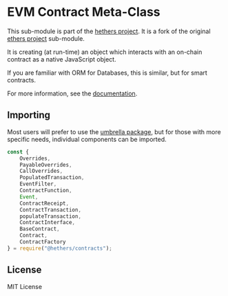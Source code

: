 EVM Contract Meta-Class
============================

This sub-module is part of the [hethers project](https://github.com/hashgraph/hethers.js). It is a fork of the original [ethers project](https://github.com/ethers-io/ethers.js) sub-module.

It is creating (at run-time) an object which interacts with an on-chain
contract as a native JavaScript object.

If you are familiar with ORM for Databases, this is similar, but for smart contracts.

For more information, see the [documentation](https://docs.hedera.com/hethers/application-programming-interface/contract-interaction).

Importing
---------

Most users will prefer to use the [umbrella package](https://www.npmjs.com/package/@hashgraph/hethers),
but for those with more specific needs, individual components can be imported.

```javascript
const {
    Overrides,
    PayableOverrides,
    CallOverrides,
    PopulatedTransaction,
    EventFilter,
    ContractFunction,
    Event,
    ContractReceipt,
    ContractTransaction,
    populateTransaction,
    ContractInterface,
    BaseContract,
    Contract,
    ContractFactory
} = require("@hethers/contracts");
```


License
-------

MIT License
